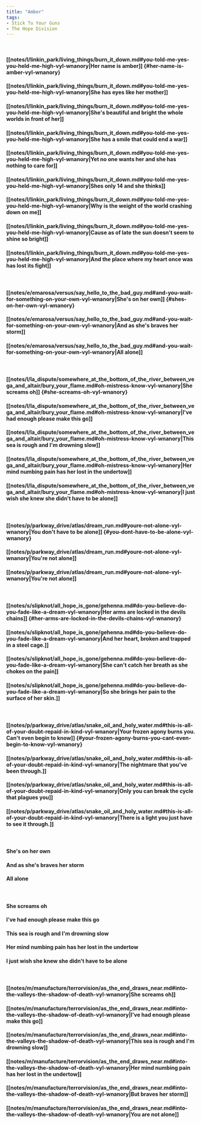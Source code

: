 ```yaml
---
title: "Amber"
tags:
- Stick To Your Guns
- The Hope Division
---
```

&nbsp;
#### [[notes/l/linkin_park/living_things/burn_it_down.md#you-told-me-yes-you-held-me-high-vyl-wnanory|Her name is amber]] {#her-name-is-amber-vyl-wnanory}
#### [[notes/l/linkin_park/living_things/burn_it_down.md#you-told-me-yes-you-held-me-high-vyl-wnanory|She has eyes like her mother]]
#### [[notes/l/linkin_park/living_things/burn_it_down.md#you-told-me-yes-you-held-me-high-vyl-wnanory|She's beautiful and bright the whole worlds in front of her]]
#### [[notes/l/linkin_park/living_things/burn_it_down.md#you-told-me-yes-you-held-me-high-vyl-wnanory|She has a smile that could end a war]]
#### [[notes/l/linkin_park/living_things/burn_it_down.md#you-told-me-yes-you-held-me-high-vyl-wnanory|Yet no one wants her and she has nothing to care for]]
#### [[notes/l/linkin_park/living_things/burn_it_down.md#you-told-me-yes-you-held-me-high-vyl-wnanory|Shes only 14 and she thinks]]
#### [[notes/l/linkin_park/living_things/burn_it_down.md#you-told-me-yes-you-held-me-high-vyl-wnanory|Why is the weight of the world crashing down on me]]
#### [[notes/l/linkin_park/living_things/burn_it_down.md#you-told-me-yes-you-held-me-high-vyl-wnanory|Cause as of late the sun doesn't seem to shine so bright]]
#### [[notes/l/linkin_park/living_things/burn_it_down.md#you-told-me-yes-you-held-me-high-vyl-wnanory|And the place where my heart once was has lost its fight]]
&nbsp;
#### [[notes/e/emarosa/versus/say_hello_to_the_bad_guy.md#and-you-wait-for-something-on-your-own-vyl-wnanory|She's on her own]] {#shes-on-her-own-vyl-wnanory}
#### [[notes/e/emarosa/versus/say_hello_to_the_bad_guy.md#and-you-wait-for-something-on-your-own-vyl-wnanory|And as she's braves her storm]]
#### [[notes/e/emarosa/versus/say_hello_to_the_bad_guy.md#and-you-wait-for-something-on-your-own-vyl-wnanory|All alone]]
&nbsp;
#### [[notes/l/la_dispute/somewhere_at_the_bottom_of_the_river_between_vega_and_altair/bury_your_flame.md#oh-mistress-know-vyl-wnanory|She screams oh]] {#she-screams-oh-vyl-wnanory}
#### [[notes/l/la_dispute/somewhere_at_the_bottom_of_the_river_between_vega_and_altair/bury_your_flame.md#oh-mistress-know-vyl-wnanory|I've had enough please make this go]]
#### [[notes/l/la_dispute/somewhere_at_the_bottom_of_the_river_between_vega_and_altair/bury_your_flame.md#oh-mistress-know-vyl-wnanory|This sea is rough and I'm drowning slow]]
#### [[notes/l/la_dispute/somewhere_at_the_bottom_of_the_river_between_vega_and_altair/bury_your_flame.md#oh-mistress-know-vyl-wnanory|Her mind numbing pain has her lost in the undertow]]
#### [[notes/l/la_dispute/somewhere_at_the_bottom_of_the_river_between_vega_and_altair/bury_your_flame.md#oh-mistress-know-vyl-wnanory|I just wish she knew she didn't have to be alone]]
&nbsp;
#### [[notes/p/parkway_drive/atlas/dream_run.md#youre-not-alone-vyl-wnanory|You don't have to be alone]] {#you-dont-have-to-be-alone-vyl-wnanory}
#### [[notes/p/parkway_drive/atlas/dream_run.md#youre-not-alone-vyl-wnanory|You're not alone]]
#### [[notes/p/parkway_drive/atlas/dream_run.md#youre-not-alone-vyl-wnanory|You're not alone]]
&nbsp;
#### [[notes/s/slipknot/all_hope_is_gone/gehenna.md#do-you-believe-do-you-fade-like-a-dream-vyl-wnanory|Her arms are locked in the devils chains]] {#her-arms-are-locked-in-the-devils-chains-vyl-wnanory}
#### [[notes/s/slipknot/all_hope_is_gone/gehenna.md#do-you-believe-do-you-fade-like-a-dream-vyl-wnanory|And her heart, broken and trapped in a steel cage.]]
#### [[notes/s/slipknot/all_hope_is_gone/gehenna.md#do-you-believe-do-you-fade-like-a-dream-vyl-wnanory|She can't catch her breath as she chokes on the pain]]
#### [[notes/s/slipknot/all_hope_is_gone/gehenna.md#do-you-believe-do-you-fade-like-a-dream-vyl-wnanory|So she brings her pain to the surface of her skin.]]
&nbsp;
#### [[notes/p/parkway_drive/atlas/snake_oil_and_holy_water.md#this-is-all-of-your-doubt-repaid-in-kind-vyl-wnanory|Your frozen agony burns you. Can't even begin to know]] {#your-frozen-agony-burns-you-cant-even-begin-to-know-vyl-wnanory}
#### [[notes/p/parkway_drive/atlas/snake_oil_and_holy_water.md#this-is-all-of-your-doubt-repaid-in-kind-vyl-wnanory|The nightmare that you've been through.]]
#### [[notes/p/parkway_drive/atlas/snake_oil_and_holy_water.md#this-is-all-of-your-doubt-repaid-in-kind-vyl-wnanory|Only you can break the cycle that plagues you]]
#### [[notes/p/parkway_drive/atlas/snake_oil_and_holy_water.md#this-is-all-of-your-doubt-repaid-in-kind-vyl-wnanory|There is a light you just have to see it through.]]
&nbsp;
#### She's on her own
#### And as she's braves her storm
#### All alone
&nbsp;
#### She screams oh
#### I've had enough please make this go
#### This sea is rough and I'm drowning slow
#### Her mind numbing pain has her lost in the undertow
#### I just wish she knew she didn't have to be alone
&nbsp;
#### [[notes/m/manufacture/terrorvision/as_the_end_draws_near.md#into-the-valleys-the-shadow-of-death-vyl-wnanory|She screams oh]]
#### [[notes/m/manufacture/terrorvision/as_the_end_draws_near.md#into-the-valleys-the-shadow-of-death-vyl-wnanory|I've had enough please make this go]]
#### [[notes/m/manufacture/terrorvision/as_the_end_draws_near.md#into-the-valleys-the-shadow-of-death-vyl-wnanory|This sea is rough and I'm drowning slow]]
#### [[notes/m/manufacture/terrorvision/as_the_end_draws_near.md#into-the-valleys-the-shadow-of-death-vyl-wnanory|Her mind numbing pain has her lost in the undertow]]
#### [[notes/m/manufacture/terrorvision/as_the_end_draws_near.md#into-the-valleys-the-shadow-of-death-vyl-wnanory|But braves her storm]]
#### [[notes/m/manufacture/terrorvision/as_the_end_draws_near.md#into-the-valleys-the-shadow-of-death-vyl-wnanory|You are not alone]]
